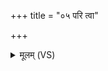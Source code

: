 +++
title = "०५ परि त्वा"

+++
<details><summary>मूलम् (VS)</summary>

परि॑ त्वा परित॒त्नुने॒क्षुणा॑गा॒मवि॑द्विषे।  
यथा॒ मां का॒मिन्यसो॒ यथा॒ मन्नाप॑गा॒ असः॑ ॥
</details>